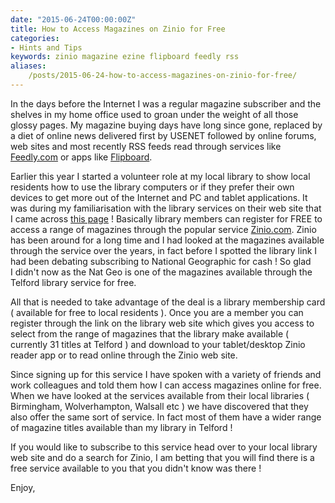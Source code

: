 ```yaml
---
date: "2015-06-24T00:00:00Z"
title: How to Access Magazines on Zinio for Free
categories:
- Hints and Tips
keywords: zinio magazine ezine flipboard feedly rss
aliases:
    /posts/2015-06-24-how-to-access-magazines-on-zinio-for-free/
---
```

In the days before the Internet I was a regular magazine subscriber and the shelves in my home office used to groan under the weight of all those glossy pages. My magazine buying days have long since gone, replaced by a diet of online news delivered first by USENET followed by online forums, web sites and most recently RSS feeds read through services like 
[Feedly.com](http://feedly.com) or apps like 
[Flipboard](https://flipboard.com).

Earlier this year I started a volunteer role at my local library to show local residents how to use the library computers or if they prefer their own devices to get more out of the Internet and PC and tablet applications. It was during my familiarisation with the library services on their web site that I came across [this page](http://www.telford.gov.uk/info/1012/libraries/668/emagazines) ! Basically library members can register for FREE to access a range of magazines through the popular service [Zinio.com](http://zinio.com). Zinio has been around for a long time and I had looked at the magazines available through the service over the years, in fact before I spotted the library link I had been debating subscribing to National Geographic for cash ! So glad I didn't now as the Nat Geo is one of the magazines available through the Telford library service for free.

All that is needed to take advantage of the deal is a library membership card ( available for free to local residents ). Once you are a member you can register through the link on the library web site which gives you access to select from the range of magazines that the library make available ( currently 31 titles at Telford ) and download to your tablet/desktop Zinio reader app or to read online through the Zinio web site.

Since signing up for this service I have spoken with a variety of friends and work colleagues and told them how I can access magazines online for free. When we have looked at the services available from their local libraries ( Birmingham, Wolverhampton, Walsall etc ) we have discovered that they also offer the same sort of service. In fact most of them have a wider range of magazine titles available than my library in Telford !

If you would like to subscribe to this service head over to your local library web site and do a search for Zinio, I am betting that you will find there is a free service available to you that you didn't know was there !

Enjoy,
 